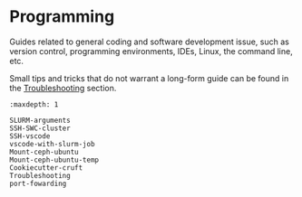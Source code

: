 # Programming

Guides related to general coding and software development issue, such as version control, programming environments, IDEs, Linux, the command line, etc.

Small tips and tricks that do not warrant a long-form guide can be found in the [Troubleshooting](Troubleshooting.md) section.

```{toctree}
:maxdepth: 1

SLURM-arguments
SSH-SWC-cluster
SSH-vscode
vscode-with-slurm-job
Mount-ceph-ubuntu
Mount-ceph-ubuntu-temp
Cookiecutter-cruft
Troubleshooting
port-fowarding
```
